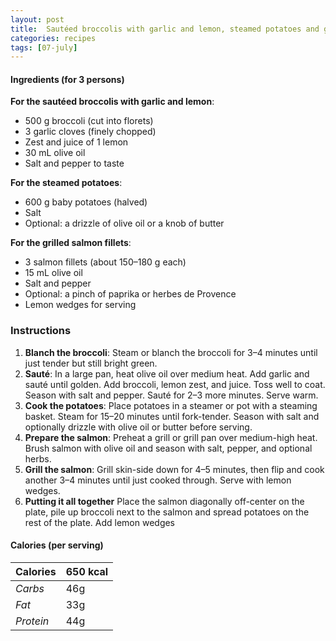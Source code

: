 ```yaml
---
layout: post
title:  Sautéed broccolis with garlic and lemon, steamed potatoes and grilled salmon fillets
categories: recipes
tags: [07-july]
---
```


#### Ingredients (for 3 persons)

**For the sautéed broccolis with garlic and lemon**:
- 500 g broccoli (cut into florets)
- 3 garlic cloves (finely chopped)
- Zest and juice of 1 lemon
- 30 mL olive oil
- Salt and pepper to taste

**For the steamed potatoes**:
- 600 g baby potatoes (halved)
- Salt
- Optional: a drizzle of olive oil or a knob of butter

**For the grilled salmon fillets**:
- 3 salmon fillets (about 150–180 g each)
- 15 mL olive oil
- Salt and pepper
- Optional: a pinch of paprika or herbes de Provence
- Lemon wedges for serving

### Instructions

1. **Blanch the broccoli**: Steam or blanch the broccoli for 3–4 minutes until just tender but still bright green.
2. **Sauté**:
In a large pan, heat olive oil over medium heat. Add garlic and sauté until golden. Add broccoli, lemon zest, and juice. Toss well to coat. Season with salt and pepper. Sauté for 2–3 more minutes. Serve warm.
3. **Cook the potatoes**:
Place potatoes in a steamer or pot with a steaming basket. Steam for 15–20 minutes until fork-tender. Season with salt and optionally drizzle with olive oil or butter before serving.
4. **Prepare the salmon**:
Preheat a grill or grill pan over medium-high heat. Brush salmon with olive oil and season with salt, pepper, and optional herbs.
5. **Grill the salmon**:
Grill skin-side down for 4–5 minutes, then flip and cook another 3–4 minutes until just cooked through. Serve with lemon wedges.
6. **Putting it all together**
Place the salmon diagonally off-center on the plate, pile up broccoli next to the salmon and spread potatoes on the rest of the plate. Add lemon wedges

#### Calories (per serving)

| **Calories** | 650 kcal |
| ----------- | ----------- |
| *Carbs* | 46g |
| *Fat* | 33g |
| *Protein* | 44g |
